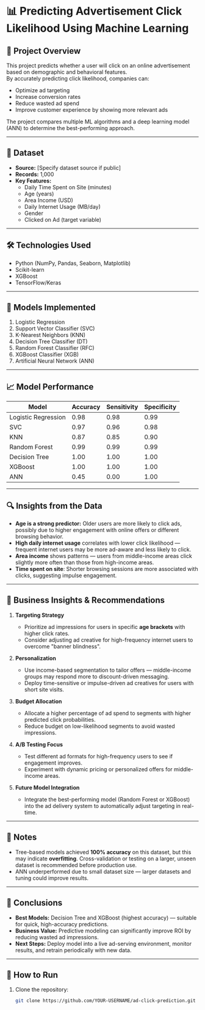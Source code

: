 # 📊 Predicting Advertisement Click Likelihood Using Machine Learning

## 📌 Project Overview
This project predicts whether a user will click on an online advertisement based on demographic and behavioral features.  
By accurately predicting click likelihood, companies can:
- Optimize ad targeting
- Increase conversion rates
- Reduce wasted ad spend
- Improve customer experience by showing more relevant ads

The project compares multiple ML algorithms and a deep learning model (ANN) to determine the best-performing approach.

---

## 📂 Dataset
- **Source:** [Specify dataset source if public]
- **Records:** 1,000
- **Key Features:**
  - Daily Time Spent on Site (minutes)
  - Age (years)
  - Area Income (USD)
  - Daily Internet Usage (MB/day)
  - Gender
  - Clicked on Ad (target variable)

---

## 🛠️ Technologies Used
- Python (NumPy, Pandas, Seaborn, Matplotlib)
- Scikit-learn
- XGBoost
- TensorFlow/Keras

---

## 🤖 Models Implemented
1. Logistic Regression
2. Support Vector Classifier (SVC)
3. K-Nearest Neighbors (KNN)
4. Decision Tree Classifier (DT)
5. Random Forest Classifier (RFC)
6. XGBoost Classifier (XGB)
7. Artificial Neural Network (ANN)

---

## 📈 Model Performance

| Model               | Accuracy | Sensitivity | Specificity |
|---------------------|----------|-------------|-------------|
| Logistic Regression | 0.98     | 0.98        | 0.99        |
| SVC                 | 0.97     | 0.96        | 0.98        |
| KNN                 | 0.87     | 0.85        | 0.90        |
| Random Forest       | 0.99     | 0.99        | 0.99        |
| Decision Tree       | 1.00     | 1.00        | 1.00        |
| XGBoost             | 1.00     | 1.00        | 1.00        |
| ANN                 | 0.45     | 0.00        | 1.00        |

---

## 🔍 Insights from the Data
- **Age is a strong predictor:** Older users are more likely to click ads, possibly due to higher engagement with online offers or different browsing behavior.
- **High daily internet usage** correlates with lower click likelihood — frequent internet users may be more ad-aware and less likely to click.
- **Area income** shows patterns — users from middle-income areas click slightly more often than those from high-income areas.
- **Time spent on site**: Shorter browsing sessions are more associated with clicks, suggesting impulse engagement.

---

## 🏢 Business Insights & Recommendations

1. **Targeting Strategy**
   - Prioritize ad impressions for users in specific **age brackets** with higher click rates.
   - Consider adjusting ad creative for high-frequency internet users to overcome "banner blindness".

2. **Personalization**
   - Use income-based segmentation to tailor offers — middle-income groups may respond more to discount-driven messaging.
   - Deploy time-sensitive or impulse-driven ad creatives for users with short site visits.

3. **Budget Allocation**
   - Allocate a higher percentage of ad spend to segments with higher predicted click probabilities.
   - Reduce budget on low-likelihood segments to avoid wasted impressions.

4. **A/B Testing Focus**
   - Test different ad formats for high-frequency users to see if engagement improves.
   - Experiment with dynamic pricing or personalized offers for middle-income areas.

5. **Future Model Integration**
   - Integrate the best-performing model (Random Forest or XGBoost) into the ad delivery system to automatically adjust targeting in real-time.

---

## 📝 Notes
- Tree-based models achieved **100% accuracy** on this dataset, but this may indicate **overfitting**. Cross-validation or testing on a larger, unseen dataset is recommended before production use.
- ANN underperformed due to small dataset size — larger datasets and tuning could improve results.

---

## 📌 Conclusions
- **Best Models:** Decision Tree and XGBoost (highest accuracy) — suitable for quick, high-accuracy predictions.
- **Business Value:** Predictive modeling can significantly improve ROI by reducing wasted ad impressions.
- **Next Steps:** Deploy model into a live ad-serving environment, monitor results, and retrain periodically with new data.

---

## 🚀 How to Run
1. Clone the repository:
   ```bash
   git clone https://github.com/YOUR-USERNAME/ad-click-prediction.git
